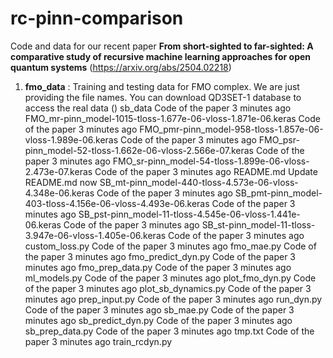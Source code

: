 # rc-pinn-comparison
Code and data for our recent paper **From short-sighted to far-sighted: A comparative study of recursive machine learning approaches for open quantum systems** (https://arxiv.org/abs/2504.02218)

1. **fmo_data** : Training and testing data for FMO complex. We are just providing the file names. You can download QD3SET-1 database to access the real data ()
sb_data
Code of the paper
3 minutes ago
FMO_mr-pinn_model-1015-tloss-1.677e-06-vloss-1.871e-06.keras
Code of the paper
3 minutes ago
FMO_pmr-pinn_model-958-tloss-1.857e-06-vloss-1.989e-06.keras
Code of the paper
3 minutes ago
FMO_psr-pinn_model-52-tloss-1.662e-06-vloss-2.566e-07.keras
Code of the paper
3 minutes ago
FMO_sr-pinn_model-54-tloss-1.899e-06-vloss-2.473e-07.keras
Code of the paper
3 minutes ago
README.md
Update README.md
now
SB_mt-pinn_model-440-tloss-4.573e-06-vloss-4.348e-06.keras
Code of the paper
3 minutes ago
SB_pmt-pinn_model-403-tloss-4.156e-06-vloss-4.493e-06.keras
Code of the paper
3 minutes ago
SB_pst-pinn_model-11-tloss-4.545e-06-vloss-1.441e-06.keras
Code of the paper
3 minutes ago
SB_st-pinn_model-11-tloss-3.947e-06-vloss-1.405e-06.keras
Code of the paper
3 minutes ago
custom_loss.py
Code of the paper
3 minutes ago
fmo_mae.py
Code of the paper
3 minutes ago
fmo_predict_dyn.py
Code of the paper
3 minutes ago
fmo_prep_data.py
Code of the paper
3 minutes ago
ml_models.py
Code of the paper
3 minutes ago
plot_fmo_dyn.py
Code of the paper
3 minutes ago
plot_sb_dynamics.py
Code of the paper
3 minutes ago
prep_input.py
Code of the paper
3 minutes ago
run_dyn.py
Code of the paper
3 minutes ago
sb_mae.py
Code of the paper
3 minutes ago
sb_predict_dyn.py
Code of the paper
3 minutes ago
sb_prep_data.py
Code of the paper
3 minutes ago
tmp.txt
Code of the paper
3 minutes ago
train_rcdyn.py
